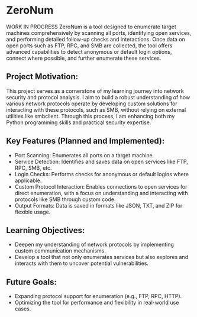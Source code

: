 ZeroNum
========
WORK IN PROGRESS 
ZeroNum is a tool designed to enumerate target machines comprehensively by scanning all ports, identifying open services, and performing detailed follow-up checks and interactions. Once data on open ports such as FTP, RPC, and SMB are collected, the tool offers advanced capabilities to detect anonymous or default login options, connect where possible, and further enumerate these services.

Project Motivation:
-------------------
This project serves as a cornerstone of my learning journey into network security and protocol analysis. I aim to build a robust understanding of how various network protocols operate by developing custom solutions for interacting with these protocols, such as SMB, without relying on external utilities like smbclient. Through this process, I am enhancing both my Python programming skills and practical security expertise.

Key Features (Planned and Implemented):
---------------------------------------
- Port Scanning: Enumerates all ports on a target machine.
- Service Detection: Identifies and saves data on open services like FTP, RPC, SMB, etc.
- Login Checks: Performs checks for anonymous or default logins where applicable.
- Custom Protocol Interaction: Enables connections to open services for direct enumeration, with a focus on understanding and interacting with protocols like SMB through custom code.
- Output Formats: Data is saved in formats like JSON, TXT, and ZIP for flexible usage.

Learning Objectives:
--------------------
- Deepen my understanding of network protocols by implementing custom communication mechanisms.
- Develop a tool that not only enumerates services but also explores and interacts with them to uncover potential vulnerabilities.

Future Goals:
-------------
- Expanding protocol support for enumeration (e.g., FTP, RPC, HTTP).
- Optimizing the tool for performance and flexibility in real-world use cases.

